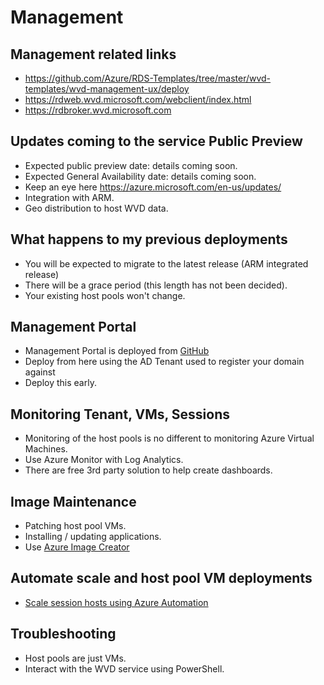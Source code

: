 # Management

## Management related links
- https://github.com/Azure/RDS-Templates/tree/master/wvd-templates/wvd-management-ux/deploy
- https://rdweb.wvd.microsoft.com/webclient/index.html
- https://rdbroker.wvd.microsoft.com

## Updates coming to the service Public Preview
- Expected public preview date: details coming soon.
- Expected General Availability date: details coming soon.
- Keep an eye here https://azure.microsoft.com/en-us/updates/
- Integration with ARM.
- Geo distribution to host WVD data.

## What happens to my previous deployments
- You will be expected to migrate to the latest release (ARM integrated release)
- There will be a grace period (this length has not been decided).
- Your existing host pools won't change.

## Management Portal
- Management Portal is deployed from [GitHub](https://github.com/Azure/RDS-Templates/tree/master/wvd-templates/wvd-management-ux/deploy) 
- Deploy from here using the AD Tenant used to register your domain against 
- Deploy this early.

## Monitoring Tenant, VMs, Sessions
- Monitoring of the host pools is no different to monitoring Azure Virtual Machines.
- Use Azure Monitor with Log Analytics.
- There are free 3rd party solution to help create dashboards.

## Image Maintenance
- Patching host pool VMs.
- Installing / updating applications.
- Use [Azure Image Creator](https://docs.microsoft.com/en-us/azure/virtual-machines/windows/capture-image-resource)

## Automate scale and host pool VM deployments
- [Scale session hosts using Azure Automation](https://docs.microsoft.com/en-us/azure/virtual-desktop/set-up-scaling-script)

## Troubleshooting
- Host pools are just VMs.
- Interact with the WVD service using PowerShell.


